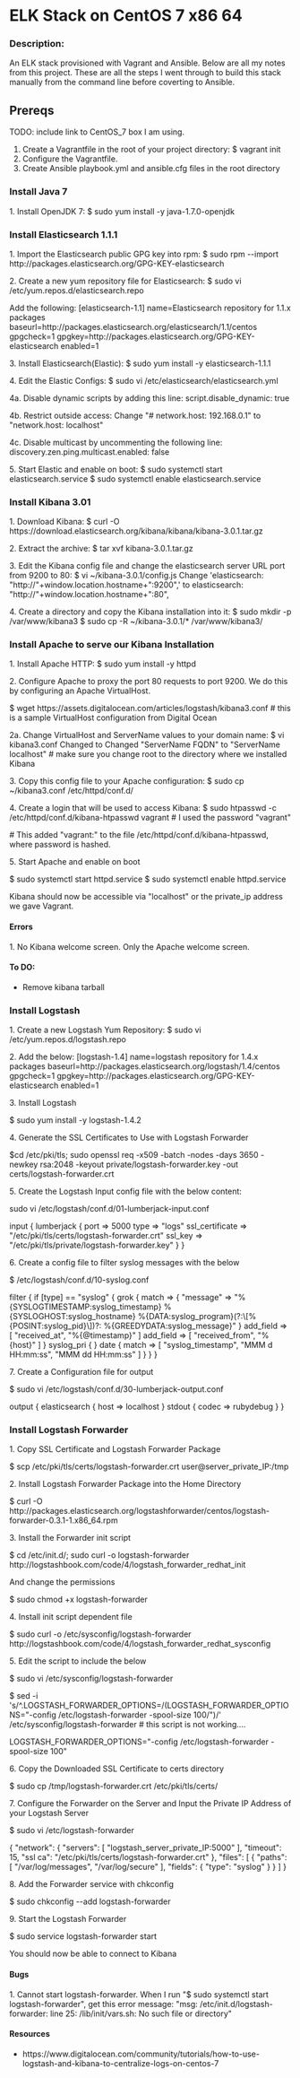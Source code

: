 <h1>ELK Stack on CentOS 7 x86 64</h1>
<h3>Description:</h3>
<p>An ELK stack provisioned with Vagrant and Ansible.  Below are all my notes from this project.  These are all the steps I went through to build this stack manually from the command line before coverting to Ansible.</p>

<h2>Prereqs</h2>
<p>TODO: include link to CentOS_7 box I am using.</p>
<ol>
<li>Create a Vagrantfile in the root of your project directory:
$ vagrant init <box_name></li>
<li>Configure the Vagrantfile.</li>
<li>Create Ansible playbook.yml and ansible.cfg files in the root directory</li>
</ol>

<h3>Install Java 7</h3>
<p>1. Install OpenJDK 7:
	$ sudo yum install -y java-1.7.0-openjdk
</p>

<h3>Install Elasticsearch 1.1.1</h3>
<p>1. Import the Elasticsearch public GPG key into rpm:
$ sudo rpm --import http://packages.elasticsearch.org/GPG-KEY-elasticsearch</p>
<p>2. Create a new yum repository file for Elasticsearch:
$ sudo vi /etc/yum.repos.d/elasticsearch.repo</p>

<p>Add the following:
[elasticsearch-1.1]
name=Elasticsearch repository for 1.1.x packages
baseurl=http://packages.elasticsearch.org/elasticsearch/1.1/centos
gpgcheck=1
gpgkey=http://packages.elasticsearch.org/GPG-KEY-elasticsearch
enabled=1</p>

<p>3. Install Elasticsearch(Elastic):
$ sudo yum install -y elasticsearch-1.1.1</p>

<p>4. Edit the Elastic Configs:
$ sudo vi /etc/elasticsearch/elasticsearch.yml</p>

<p>4a. Disable dynamic scripts by adding this line:
script.disable_dynamic: true</p>

<p>4b. Restrict outside access:
Change "# network.host: 192.168.0.1" to "network.host: localhost"</p>

<p>4c. Disable multicast by uncommenting the following line:
discovery.zen.ping.multicast.enabled: false</p>

<p>5. Start Elastic and enable on boot:
$ sudo systemctl start elasticsearch.service
$ sudo systemctl enable elasticsearch.service</p>

<h3>Install Kibana 3.01</h3>
<p>1. Download Kibana:
$ curl -O https://download.elasticsearch.org/kibana/kibana/kibana-3.0.1.tar.gz</p>

<p>2. Extract the archive:
$ tar xvf kibana-3.0.1.tar.gz</p>

<p>3. Edit the Kibana config file and change the elasticsearch server URL port from 9200 to 80:
$ vi ~/kibana-3.0.1/config.js
Change 'elasticsearch: "http://"+window.location.hostname+":9200",' to
elasticsearch: "http://"+window.location.hostname+":80",
</p>

<p>4. Create a directory and copy the Kibana installation into it:
$ sudo mkdir -p /var/www/kibana3
$ sudo cp -R ~/kibana-3.0.1/* /var/www/kibana3/</p>

<h3>Install Apache to serve our Kibana Installation</h3>
<p>1. Install Apache HTTP:
$ sudo yum install -y httpd</p>

<p>2. Configure Apache to proxy the port 80 requests to port 9200.  We do this by configuring an Apache VirtualHost.</p>
$ wget https://assets.digitalocean.com/articles/logstash/kibana3.conf # this is a sample VirtualHost configuration from Digital Ocean

<p>2a. Change VirtualHost and ServerName values to your domain name:
$ vi kibana3.conf
Changed <VirtualHost FQDN:80> to <VirtualHost localhost:80>
Changed "ServerName FQDN" to "ServerName localhost"
# make sure you change root to the directory where we installed Kibana</p>

<p>3. Copy this config file to your Apache configuration:
$ sudo cp ~/kibana3.conf /etc/httpd/conf.d/</p>

<p>4. Create a login that will be used to access Kibana:
$ sudo htpasswd -c /etc/httpd/conf.d/kibana-htpasswd vagrant
# I used the password "vagrant"</p>
# This added "vagrant:<password>" to the file /etc/httpd/conf.d/kibana-htpasswd, where password is hashed.

<p>5. Start Apache and enable on boot</p>
<p>$ sudo systemctl start httpd.service
$ sudo systemctl enable httpd.service</p>

<p>Kibana should now be accessible via "localhost" or the private_ip address we gave Vagrant.</p>

<h4>Errors</h4>
1.  No Kibana welcome screen.  Only the Apache welcome screen.

<h4>To DO:</h4>
<ul>
<li>Remove kibana tarball</li>
</ul>

<h3>Install Logstash</h3>
<p>1. Create a new Logstash Yum Repository:
$ sudo vi /etc/yum.repos.d/logstash.repo</p>

<p>2. Add the below:
[logstash-1.4]
name=logstash repository for 1.4.x packages
baseurl=http://packages.elasticsearch.org/logstash/1.4/centos
gpgcheck=1
gpgkey=http://packages.elasticsearch.org/GPG-KEY-elasticsearch
enabled=1
</p>

<p>3. Install Logstash</p>
<p>$ sudo yum install -y logstash-1.4.2</p>

<p>4. Generate the SSL Certificates to Use with Logstash Forwarder</p>
<p>$cd /etc/pki/tls; sudo openssl req -x509 -batch -nodes -days 3650 -newkey rsa:2048 -keyout private/logstash-forwarder.key -out certs/logstash-forwarder.crt</p>

<p>5. Create the Logstash Input config file with the below content:</p>
<p>sudo vi /etc/logstash/conf.d/01-lumberjack-input.conf</p>
<p>input {
  lumberjack {
    port => 5000
    type => "logs"
    ssl_certificate => "/etc/pki/tls/certs/logstash-forwarder.crt"
    ssl_key => "/etc/pki/tls/private/logstash-forwarder.key"
  }
}</p>

<p>6. Create a config file to filter syslog messages with the below</p>
<p>$ /etc/logstash/conf.d/10-syslog.conf</p>
<p>filter {
  if [type] == "syslog" {
    grok {
      match => { "message" => "%{SYSLOGTIMESTAMP:syslog_timestamp} %{SYSLOGHOST:syslog_hostname} %{DATA:syslog_program}(?:\[%{POSINT:syslog_pid}\])?: %{GREEDYDATA:syslog_message}" }
      add_field => [ "received_at", "%{@timestamp}" ]
      add_field => [ "received_from", "%{host}" ]
    }
    syslog_pri { }
    date {
      match => [ "syslog_timestamp", "MMM  d HH:mm:ss", "MMM dd HH:mm:ss" ]
    }
  }
}</p>

<p>7. Create a Configuration file for output</p>
<p>$ sudo vi /etc/logstash/conf.d/30-lumberjack-output.conf</p>
<p>output {
  elasticsearch { host => localhost }
  stdout { codec => rubydebug }
}
</p>

<h3>Install Logstash Forwarder</h3>
<p>1. Copy SSL Certificate and Logstash Forwarder Package</p>
<p>$ scp /etc/pki/tls/certs/logstash-forwarder.crt user@server_private_IP:/tmp
</p>

<p>2. Install Logstash Forwarder Package into the Home Directory</p>
<p>$ curl -O http://packages.elasticsearch.org/logstashforwarder/centos/logstash-forwarder-0.3.1-1.x86_64.rpm</p>

<p>3. Install the Forwarder init script</p>
<p>$ cd /etc/init.d/; sudo curl -o logstash-forwarder http://logstashbook.com/code/4/logstash_forwarder_redhat_init</p>
<p>And change the permissions</p>
<p>$ sudo chmod +x logstash-forwarder
</p>

<p>4. Install init script dependent file</p>
<p>$ sudo curl -o /etc/sysconfig/logstash-forwarder http://logstashbook.com/code/4/logstash_forwarder_redhat_sysconfig</p>

<p>5. Edit the script to include the below</p>
<p>$ sudo vi /etc/sysconfig/logstash-forwarder</p>
<p>$ sed -i 's/^.LOGSTASH_FORWARDER_OPTIONS=/(LOGSTASH_FORWARDER_OPTIONS="-config /etc/logstash-forwarder -spool-size 100/")/' /etc/sysconfig/logstash-forwarder # this script is not working....</p>
<p>LOGSTASH_FORWARDER_OPTIONS="-config /etc/logstash-forwarder -spool-size 100"</p>

<p>6. Copy the Downloaded SSL Certificate to certs directory</p>
<p>$ sudo cp /tmp/logstash-forwarder.crt /etc/pki/tls/certs/</p>

<p>7. Configure the Forwarder on the Server and Input the Private IP Address of your Logstash Server</p>
<p>$ sudo vi /etc/logstash-forwarder</p>
<p>{
  "network": {
    "servers": [ "logstash_server_private_IP:5000" ],
    "timeout": 15,
    "ssl ca": "/etc/pki/tls/certs/logstash-forwarder.crt"
  },
  "files": [
    {
      "paths": [
        "/var/log/messages",
        "/var/log/secure"
       ],
      "fields": { "type": "syslog" }
    }
   ]
}</p>

<p>8. Add the Forwarder service with chkconfig</p>
<p>$ sudo chkconfig --add logstash-forwarder</p>

<p>9. Start the Logstash Forwarder</p>
<p>$ sudo service logstash-forwarder start</p>

<p>You should now be able to connect to Kibana</p>

<h4>Bugs</h4>
<p>1. Cannot start logstash-forwarder.  When I run "$ sudo systemctl start logstash-forwarder", get this error message: "msg: /etc/init.d/logstash-forwarder: line 25: /lib/init/vars.sh: No such file or directory"</p>

<h4>Resources</h4>
<ul>
<li>https://www.digitalocean.com/community/tutorials/how-to-use-logstash-and-kibana-to-centralize-logs-on-centos-7</li>
</ul>